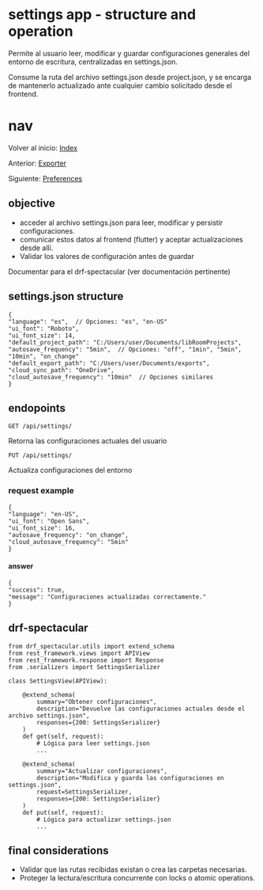 # settings app - structure and operation

Permite al usuario leer, modificar y guardar configuraciones generales del entorno de escritura, centralizadas en settings.json.

Consume la ruta del archivo settings.json desde project.json, y se encarga de mantenerlo actualizado ante cualquier cambio solicitado desde el frontend.

# nav

Volver al inicio:
[Index](index.md)

Anterior:
[Exporter](exporter.md)

Siguiente:
[Preferences](preferences.md)

## objective

- acceder al archivo settings.json para leer, modificar y persistir configuraciones.
- comunicar estos datos al frontend (flutter) y aceptar actualizaciones desde allí.
- Validar los valores de configuración antes de guardar

Documentar para el drf-spectacular (ver documentación pertinente)

## settings.json structure

    {
    "language": "es",  // Opciones: "es", "en-US"
    "ui_font": "Roboto",
    "ui_font_size": 14,
    "default_project_path": "C:/Users/user/Documents/libRoomProjects",
    "autosave_frequency": "5min",  // Opciones: "off", "1min", "5min", "10min", "on_change"
    "default_export_path": "C:/Users/user/Documents/exports",
    "cloud_sync_path": "OneDrive",
    "cloud_autosave_frequency": "10min"  // Opciones similares
    }

## endopoints

    GET /api/settings/
Retorna las configuraciones actuales del usuario

    PUT /api/settings/
Actualiza configuraciones del entorno

### request example

    {
    "language": "en-US",
    "ui_font": "Open Sans",
    "ui_font_size": 16,
    "autosave_frequency": "on_change",
    "cloud_autosave_frequency": "5min"
    }

#### answer
    {
    "success": true,
    "message": "Configuraciones actualizadas correctamente."
    }

## drf-spectacular
    from drf_spectacular.utils import extend_schema
    from rest_framework.views import APIView
    from rest_framework.response import Response
    from .serializers import SettingsSerializer

    class SettingsView(APIView):
        
        @extend_schema(
            summary="Obtener configuraciones",
            description="Devuelve las configuraciones actuales desde el archivo settings.json",
            responses={200: SettingsSerializer}
        )
        def get(self, request):
            # Lógica para leer settings.json
            ...

        @extend_schema(
            summary="Actualizar configuraciones",
            description="Modifica y guarda las configuraciones en settings.json",
            request=SettingsSerializer,
            responses={200: SettingsSerializer}
        )
        def put(self, request):
            # Lógica para actualizar settings.json
            ...


## final considerations
- Validar que las rutas recibidas existan  o crea las carpetas necesarias.
- Proteger la lectura/escritura concurrente con locks o atomic operations.



